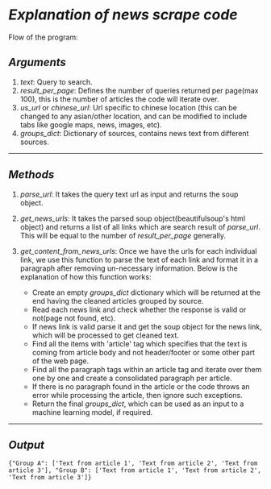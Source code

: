 # *Explanation of news scrape code*

Flow of the program:

## *Arguments*

1) *text*: Query to search.
2) *result_per_page*: Defines the number of queries returned per page(max 100), this is the number of articles the code will iterate over.
3) *us_url* or *chinese_url*: Url specific to chinese location (this can be changed to any asian/other location, and can be modified to include tabs like google maps, news, images, etc).
4) *groups_dict*: Dictionary of sources, contains news text from different sources.

----------

## *Methods*

1) *parse_url*: It takes the query text url as input and returns the soup object.
2) *get_news_urls*: It takes the parsed soup object(beautifulsoup's html object) and returns a list of all links which are search result of *parse_url*. This will be equal to the number of *result_per_page* generally.
3) *get_content_from_news_urls*: Once we have the urls for each individual link, we use this function to parse the text of each link and format it in a paragraph after removing un-necessary information. Below is the explanation of how this function works:

    - Create an empty *groups_dict* dictionary which will be returned at the end having the cleaned articles grouped by source.
    - Read each news link and check whether the response is valid or not(page not found, etc).
    - If news link is valid parse it and get the soup object for the news link, which will be processed to get cleaned text.
    - Find all the items with 'article' tag which specifies that the text is coming from article body and not header/footer or some other part of the web page.
    - Find all the paragraph tags within an article tag and iterate over them one by one and create a consolidated paragraph per article.
    - If there is no paragraph found in the article or the code throws an error while processing the article, then ignore such exceptions.
    - Return the final *groups_dict*, which can be used as an input to a machine learning model, if required.

----------

## *Output*

`{"Group A": ['Text from article 1', 'Text from article 2', 'Text from article 3'], "Group B": ['Text from article 1', 'Text from article 2', 'Text from article 3']}`
